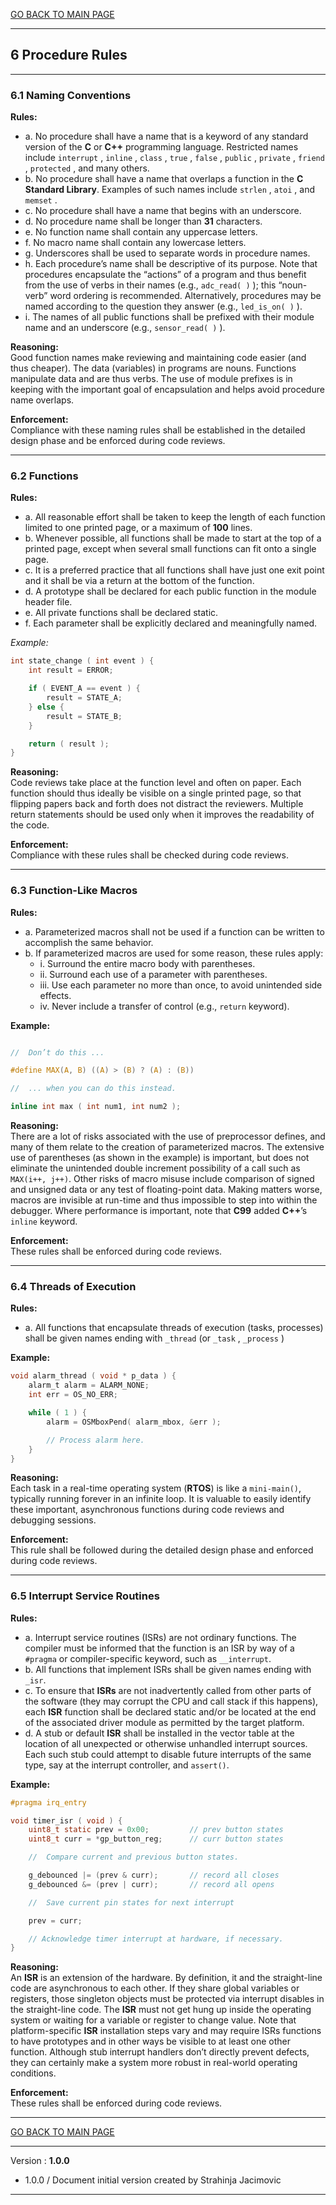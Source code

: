 [GO BACK TO MAIN PAGE](../README.md)

---
## 6 Procedure Rules

---
### 6.1 Naming Conventions

**Rules:**
- a. No procedure shall have a name that is a keyword of any standard version of the **C** or **C++** programming language. Restricted names include ```interrupt``` , ```inline``` , ```class``` , ```true``` , ```false``` , ```public``` , ```private``` , ```friend``` , ```protected``` , and many others.
- b. No procedure shall have a name that overlaps a function in the **C Standard Library**. Examples of such names include ```strlen``` , ```atoi``` , and ```memset``` .
- c. No procedure shall have a name that begins with an underscore.
- d. No procedure name shall be longer than **31** characters.
- e. No function name shall contain any uppercase letters.
- f. No macro name shall contain any lowercase letters.
- g. Underscores shall be used to separate words in procedure names.
- h. Each procedure’s name shall be descriptive of its purpose. Note that procedures encapsulate the “actions” of a program and thus benefit from the use of verbs in their names (e.g., ```adc_read( )``` ); this “noun-verb” word ordering is recommended. Alternatively, procedures may be named according to the question they answer (e.g., ```led_is_on( )``` ).
- i. The names of all public functions shall be prefixed with their module name and an underscore (e.g., ```sensor_read( )``` ).

**Reasoning:**<br /> Good function names make reviewing and maintaining code easier (and thus cheaper). The data (variables) in programs are nouns. Functions manipulate data and are thus verbs. The use of module prefixes is in keeping with the important goal of encapsulation and helps avoid procedure name overlaps.

**Enforcement:**<br /> Compliance with these naming rules shall be established in the detailed design phase and be enforced during code reviews.

---
### 6.2 Functions

**Rules:**
- a. All reasonable effort shall be taken to keep the length of each function limited to one printed page, or a maximum of **100** lines.
- b. Whenever possible, all functions shall be made to start at the top of a printed page, except when several small functions can fit onto a single page.
- c. It is a preferred practice that all functions shall have just one exit point and it shall be via a return at the bottom of the function.
- d. A prototype shall be declared for each public function in the module header file.
- e. All private functions shall be declared static.
- f. Each parameter shall be explicitly declared and meaningfully named.

*Example:*
```.c
int state_change ( int event ) {
    int result = ERROR;

    if ( EVENT_A == event ) {
        result = STATE_A;
    } else {
        result = STATE_B;
    }

    return ( result );
}
```

**Reasoning:**<br /> Code reviews take place at the function level and often on paper. Each function should thus ideally be visible on a single printed page, so that flipping papers back and forth does not distract the reviewers. Multiple return statements should be used only when it improves the readability of the code.

**Enforcement:**<br /> Compliance with these rules shall be checked during code reviews.

---
### 6.3 Function-Like Macros

**Rules:**
- a. Parameterized macros shall not be used if a function can be written to accomplish the same behavior.
- b. If parameterized macros are used for some reason, these rules apply:
  + i. Surround the entire macro body with parentheses.
  + ii. Surround each use of a parameter with parentheses.
  + iii. Use each parameter no more than once, to avoid unintended side effects.
  + iv. Never include a transfer of control (e.g., ```return``` keyword).

**Example:**

```.c

//  Don’t do this ...

#define MAX(A, B) ((A) > (B) ? (A) : (B))

//  ... when you can do this instead.

inline int max ( int num1, int num2 );
```

**Reasoning:**<br /> There are a lot of risks associated with the use of preprocessor defines, and many of them relate to the creation of parameterized macros. The extensive use of parentheses (as shown in the example) is important, but does not eliminate the unintended double increment possibility of a call such as ```MAX(i++, j++)```. Other risks of macro misuse include comparison of signed and unsigned data or any test of floating-point data. Making matters worse, macros are invisible at run-time and thus impossible to step into within the debugger. Where performance is important, note that **C99** added **C++**’s ```inline``` keyword.

**Enforcement:**<br /> These rules shall be enforced during code reviews.

---
### 6.4 Threads of Execution

**Rules:**
- a. All functions that encapsulate threads of execution (tasks, processes) shall be given names ending with ```_thread``` (or ```_task``` , ```_process``` )

**Example:**

```.c
void alarm_thread ( void * p_data ) {
    alarm_t alarm = ALARM_NONE;
    int err = OS_NO_ERR;

    while ( 1 ) {
        alarm = OSMboxPend( alarm_mbox, &err );

        // Process alarm here.
    }
}
```

**Reasoning:**<br /> Each task in a real-time operating system (**RTOS**) is like a ```mini-main()```, typically running forever in an infinite loop. It is valuable to easily identify these important, asynchronous functions during code reviews and debugging sessions.

**Enforcement:**<br /> This rule shall be followed during the detailed design phase and enforced during code reviews.

---
### 6.5 Interrupt Service Routines

**Rules:**
- a. Interrupt service routines (ISRs) are not ordinary functions. The compiler must be informed that the function is an ISR by way of a ```#pragma``` or compiler-specific keyword, such as ```__interrupt```.
- b. All functions that implement ISRs shall be given names ending with ```_isr```.
- c. To ensure that **ISRs** are not inadvertently called from other parts of the software (they may corrupt the CPU and call stack if this happens), each **ISR** function shall be declared static and/or be located at the end of the associated driver module as permitted by the target platform.
- d. A stub or default **ISR** shall be installed in the vector table at the location of all unexpected or otherwise unhandled interrupt sources. Each such stub could attempt to disable future interrupts of the same type, say at the interrupt controller, and ```assert()```.


**Example:**

```.c
#pragma irq_entry

void timer_isr ( void ) {
    uint8_t static prev = 0x00;         // prev button states
    uint8_t curr = *gp_button_reg;      // curr button states

    //  Compare current and previous button states.

    g_debounced |= (prev & curr);       // record all closes
    g_debounced &= (prev | curr);       // record all opens

    //  Save current pin states for next interrupt

    prev = curr;

    // Acknowledge timer interrupt at hardware, if necessary.
}
```

**Reasoning:**<br /> An **ISR** is an extension of the hardware. By definition, it and the straight-line code are asynchronous to each other. If they share global variables or registers, those singleton objects must be protected via interrupt disables in the straight-line code. The **ISR** must not get hung up inside the operating system or waiting for a variable or register to change value. Note that platform-specific **ISR** installation steps vary and may require ISRs functions to have prototypes and in other ways be visible to at least one other function. Although stub interrupt handlers don’t directly prevent defects, they can certainly make a system more robust in real-world operating conditions.

**Enforcement:**<br /> These rules shall be enforced during code reviews.

---

[GO BACK TO MAIN PAGE](../README.md)

---

Version : **1.0.0**

- 1.0.0 / Document initial version created by Strahinja Jacimovic

---
